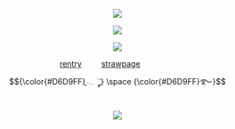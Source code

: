 <p align="center"
  
 ![](https://files.catbox.moe/129vm9.png)
<p align="center"
 
 ![](https://komarev.com/ghpvc/?username=your-github-username&color=D6D9FF&label=freaks&abbreviated=true)
<p align="center"
 
![](https://files.catbox.moe/isfhju.png)
<p align="center"
  
‎[rentry](https://rentry.co/twohundredshots)‎ ‎ ‎ ‎ ‎  ‎ ‎ ‎ ‎ [strawpage](https://spireofdeciet.straw.page/)‎ ‎ ‎ ‎ ‎ ‎ ‎ ‎ ‎ ‎ ‎ ‎ ‎ ‎ ‎ ‎ ‎ $${\color{#D6D9FF}ִֶָ𓂃 ࣪ ִֶָ་༘} \space {\color{#D6D9FF}࿐}$$
<p align="center"

 ![]()
 <p align="center"
 
  ![](https://files.catbox.moe/1jocc7.png)
<p align="center"
